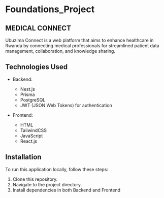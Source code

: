 # Foundations_Project

## MEDICAL CONNECT

Ubuzima Connect is a web platform that aims to enhance healthcare in Rwanda by connecting medical professionals for streamlined patient data management, collaboration, and knowledge sharing.

## Technologies Used

- Backend:
  - Nest.js
  - Prisma
  - PostgreSQL
  - JWT (JSON Web Tokens) for authentication

- Frontend:
  - HTML
  - TailwindCSS
  - JavaScript
  - React.js
 
## Installation

To run this application locally, follow these steps:

1. Clone this repository.
2. Navigate to the project directory.
3. Install dependencies in both Backend and Frontend
